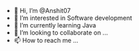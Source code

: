 - 👋 Hi, I’m @Anshit07
- 👀 I’m interested in Software development
- 🌱 I’m currently learning Java
- 💞️ I’m looking to collaborate on ...
- 📫 How to reach me ...

<!---
Anshit07/Anshit07 is a ✨ special ✨ repository because its `README.md` (this file) appears on your GitHub profile.
You can click the Preview link to take a look at your changes.
--->
